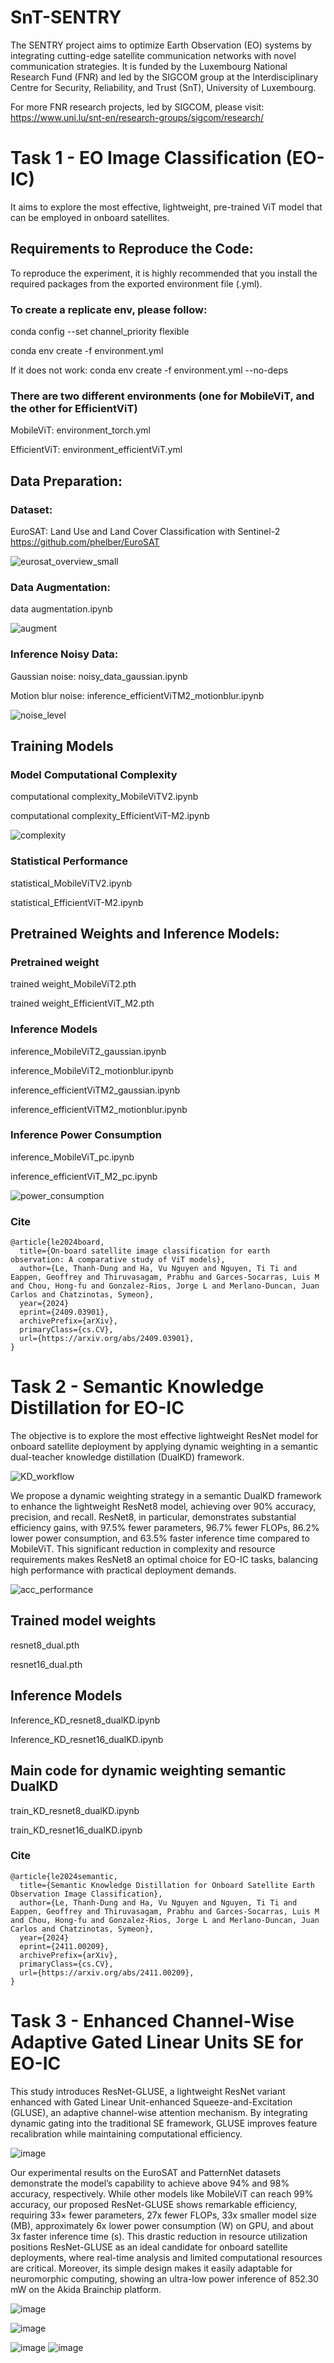 # SnT-SENTRY
The SENTRY project aims to optimize Earth Observation (EO) systems by integrating cutting-edge satellite communication networks with novel communication strategies. It is funded by the Luxembourg National Research Fund (FNR) and led by the SIGCOM group at the Interdisciplinary Centre for Security, Reliability, and Trust (SnT), University of Luxembourg.

For more FNR research projects, led by SIGCOM, please visit: https://www.uni.lu/snt-en/research-groups/sigcom/research/

# Task 1 - EO Image Classification (EO-IC)
It aims to explore the most effective, lightweight, pre-trained ViT model that can be employed in onboard satellites.

## Requirements to Reproduce the Code:
To reproduce the experiment, it is highly recommended that you install the required packages from the exported environment file (.yml).

### To create a replicate env, please follow:

conda config --set channel_priority flexible

conda env create -f environment.yml

If it does not work: conda env create -f environment.yml --no-deps

### There are two different environments (one for MobileViT, and the other for EfficientViT)
MobileViT: environment_torch.yml

EfficientViT: environment_efficientViT.yml

## Data Preparation:
### Dataset:
EuroSAT: Land Use and Land Cover Classification with Sentinel-2
https://github.com/phelber/EuroSAT

![eurosat_overview_small](https://github.com/user-attachments/assets/c3fefb53-3379-46e9-82db-15282795a9f5)


### Data Augmentation: 

data augmentation.ipynb

![augment](https://github.com/user-attachments/assets/2bdc9f92-731b-41c5-ad45-95373b5dae98)


### Inference Noisy Data: 
Gaussian noise: noisy_data_gaussian.ipynb

Motion blur noise: inference_efficientViTM2_motionblur.ipynb

![noise_level](https://github.com/user-attachments/assets/ce54dce4-2de4-44e3-ab16-df1c187dcba5)


## Training Models
### Model Computational Complexity
computational complexity_MobileViTV2.ipynb

computational complexity_EfficientViT-M2.ipynb

![complexity](https://github.com/user-attachments/assets/4aab05eb-aec7-44e0-a95f-d3ef3bb75253)


### Statistical Performance
statistical_MobileViTV2.ipynb

statistical_EfficientViT-M2.ipynb


## Pretrained Weights and Inference Models:
### Pretrained weight
trained weight_MobileViT2.pth

trained weight_EfficientViT_M2.pth

### Inference Models
inference_MobileViT2_gaussian.ipynb

inference_MobileViT2_motionblur.ipynb

inference_efficientViTM2_gaussian.ipynb

inference_efficientViTM2_motionblur.ipynb

### Inference Power Consumption
inference_MobileViT_pc.ipynb

inference_efficientViT_M2_pc.ipynb

![power_consumption](https://github.com/user-attachments/assets/75e06312-c564-4772-8b23-ddfb00f731fa)

### Cite
```
@article{le2024board,
  title={On-board satellite image classification for earth observation: A comparative study of ViT models},
  author={Le, Thanh-Dung and Ha, Vu Nguyen and Nguyen, Ti Ti and Eappen, Geoffrey and Thiruvasagam, Prabhu and Garces-Socarras, Luis M and Chou, Hong-fu and Gonzalez-Rios, Jorge L and Merlano-Duncan, Juan Carlos and Chatzinotas, Symeon},
  year={2024}
  eprint={2409.03901},
  archivePrefix={arXiv},
  primaryClass={cs.CV},
  url={https://arxiv.org/abs/2409.03901},
}
```

# Task 2 - Semantic Knowledge Distillation for EO-IC
The objective is to explore the most effective lightweight ResNet model for onboard satellite deployment by applying dynamic weighting in a semantic dual-teacher knowledge distillation (DualKD)  framework.

![KD_workflow](https://github.com/user-attachments/assets/ef5a9d3d-4b19-4ec3-8c84-80e04be73395)

We propose a dynamic weighting strategy in a semantic DualKD framework to enhance the lightweight ResNet8 model, achieving over 90% accuracy, precision, and recall. ResNet8, in particular, demonstrates substantial efficiency gains, with 97.5% fewer parameters, 96.7% fewer FLOPs, 86.2% lower power consumption, and 63.5% faster inference time compared to MobileViT. This significant reduction in complexity and resource requirements makes ResNet8 an optimal choice for EO-IC tasks, balancing high performance with practical deployment demands.

![acc_performance](https://github.com/user-attachments/assets/2cca0101-f02f-469b-ae5f-7ecd68f4275c)

## Trained model weights

resnet8_dual.pth

resnet16_dual.pth

## Inference Models
Inference_KD_resnet8_dualKD.ipynb

Inference_KD_resnet16_dualKD.ipynb

## Main code for dynamic weighting semantic DualKD

train_KD_resnet8_dualKD.ipynb

train_KD_resnet16_dualKD.ipynb

### Cite
```
@article{le2024semantic,
  title={Semantic Knowledge Distillation for Onboard Satellite Earth Observation Image Classification},
  author={Le, Thanh-Dung and Ha, Vu Nguyen and Nguyen, Ti Ti and Eappen, Geoffrey and Thiruvasagam, Prabhu and Garces-Socarras, Luis M and Chou, Hong-fu and Gonzalez-Rios, Jorge L and Merlano-Duncan, Juan Carlos and Chatzinotas, Symeon},
  year={2024}
  eprint={2411.00209},
  archivePrefix={arXiv},
  primaryClass={cs.CV},
  url={https://arxiv.org/abs/2411.00209},
}
```

# Task 3 - Enhanced Channel-Wise Adaptive Gated Linear Units SE for EO-IC

This study introduces ResNet-GLUSE, a lightweight ResNet variant enhanced with Gated Linear Unit-enhanced Squeeze-and-Excitation (GLUSE), an adaptive channel-wise attention mechanism. By integrating dynamic gating into the traditional SE framework, GLUSE improves feature recalibration while maintaining computational efficiency.

![image](https://github.com/user-attachments/assets/daa3006d-c6b4-4ad7-b2e0-7d4d34692ff5)


Our experimental results on the EuroSAT and PatternNet datasets demonstrate the model’s capability to achieve above 94% and 98% accuracy, respectively. While other models like MobileViT can reach 99% accuracy, our proposed ResNet-GLUSE shows remarkable efficiency, requiring 33× fewer parameters, 27x fewer FLOPs, 33x smaller model size (MB), approximately 6x lower power consumption (W) on GPU, and about 3x faster inference time (s). This drastic reduction in resource utilization positions ResNet-GLUSE as an ideal candidate for onboard satellite deployments, where real-time analysis and limited computational resources are critical. Moreover, its simple design makes it easily adaptable for neuromorphic computing, showing an ultra-low power inference of 852.30 mW on the Akida Brainchip platform.

![image](https://github.com/user-attachments/assets/41a5cfdb-008a-4a84-b2b4-3f519d6ccfc9)

![image](https://github.com/user-attachments/assets/c36f7d0c-2b4b-46fd-bc30-ea861617fca6)

![image](https://github.com/user-attachments/assets/9b9f9106-e626-4a84-86d8-287177d54b9f)
![image](https://github.com/user-attachments/assets/88f78fc6-510e-457b-bf75-881b42f4c4eb)






